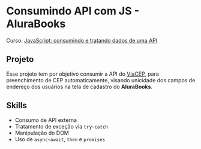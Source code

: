 # Consumindo API com JS - AluraBooks

Curso: [JavaScript: consumindo e tratando dados de uma API](https://cursos.alura.com.br/course/javascript-consumindo-tratando-dados-api)

## Projeto
Esse projeto tem por objetivo consumir a API do [ViaCEP](https://viacep.com.br/), para preenchimento de CEP automaticamente, visando unicidade dos campos de endereço dos usuários na tela de cadastro do **AluraBooks**.

## Skills
- Consumo de API externa
- Tratamento de exceção via `try~catch`
- Manipulação do DOM
- Uso de `async~await`, `then` e `promises`